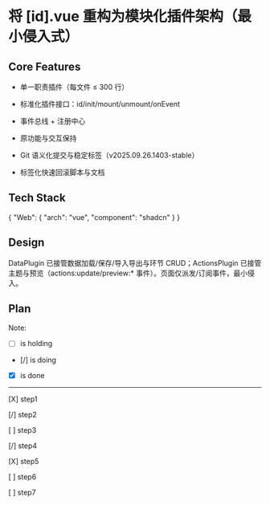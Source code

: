 # 将 [id].vue 重构为模块化插件架构（最小侵入式）

## Core Features

- 单一职责插件（每文件 ≤ 300 行）

- 标准化插件接口：id/init/mount/unmount/onEvent

- 事件总线 + 注册中心

- 原功能与交互保持

- Git 语义化提交与稳定标签（v2025.09.26.1403-stable）

- 标签化快速回滚脚本与文档

## Tech Stack

{
  "Web": {
    "arch": "vue",
    "component": "shadcn"
  }
}

## Design

DataPlugin 已接管数据加载/保存/导入导出与环节 CRUD；ActionsPlugin 已接管主题与预览（actions:update/preview:* 事件）。页面仅派发/订阅事件，最小侵入。

## Plan

Note: 

- [ ] is holding
- [/] is doing
- [X] is done

---

[X] step1

[/] step2

[ ] step3

[/] step4

[X] step5

[ ] step6

[ ] step7
